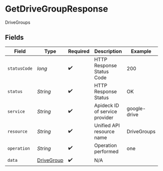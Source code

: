 # GetDriveGroupResponse

DriveGroups


## Fields

| Field                                               | Type                                                | Required                                            | Description                                         | Example                                             |
| --------------------------------------------------- | --------------------------------------------------- | --------------------------------------------------- | --------------------------------------------------- | --------------------------------------------------- |
| `statusCode`                                        | *long*                                              | :heavy_check_mark:                                  | HTTP Response Status Code                           | 200                                                 |
| `status`                                            | *String*                                            | :heavy_check_mark:                                  | HTTP Response Status                                | OK                                                  |
| `service`                                           | *String*                                            | :heavy_check_mark:                                  | Apideck ID of service provider                      | google-drive                                        |
| `resource`                                          | *String*                                            | :heavy_check_mark:                                  | Unified API resource name                           | DriveGroups                                         |
| `operation`                                         | *String*                                            | :heavy_check_mark:                                  | Operation performed                                 | one                                                 |
| `data`                                              | [DriveGroup](../../models/components/DriveGroup.md) | :heavy_check_mark:                                  | N/A                                                 |                                                     |